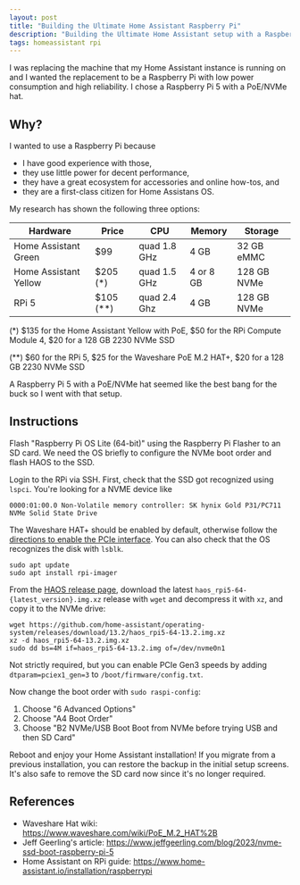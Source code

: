 ```yaml
---
layout: post
title: "Building the Ultimate Home Assistant Raspberry Pi"
description: "Building the Ultimate Home Assistant setup with a Raspberry Pi 5 and a Waveshare PoE M.2 HAT+."
tags: homeassistant rpi
---
```


I was replacing the machine that my Home Assistant instance is running on and I wanted the replacement to be a Raspberry Pi with low power consumption and high reliability. I chose a Raspberry Pi 5 with a PoE/NVMe hat.

## Why?
 
I wanted to use a Raspberry Pi because

* I have good experience with those,
* they use little power for decent performance,
* they have a great ecosystem for accessories and online how-tos, and
* they are a first-class citizen for Home Assistans OS.

My research has shown the following three options:

Hardware | Price | CPU | Memory | Storage
--- | --- | --- | --- | ---
Home Assistant Green | $99 | quad 1.8 GHz | 4 GB | 32 GB eMMC
Home Assistant Yellow | $205 (*) | quad 1.5 GHz | 4 or 8 GB | 128 GB NVMe
RPi 5 | $105 (**) | quad 2.4 Ghz | 4 GB | 128 GB NVMe

(*) $135 for the Home Assistant Yellow with PoE, $50 for the RPi Compute Module 4, $20 for a 128 GB 2230 NVMe SSD

(**) $60 for the RPi 5, $25 for the Waveshare PoE M.2 HAT+, $20 for a 128 GB 2230 NVMe SSD

A Raspberry Pi 5 with a PoE/NVMe hat seemed like the best bang for the buck so I went with that setup.

## Instructions

Flash "Raspberry Pi OS Lite (64-bit)" using the Raspberry Pi Flasher to an SD card. We need the OS briefly to configure the NVMe boot order and flash HAOS to the SSD.

Login to the RPi via SSH. First, check that the SSD got recognized using `lspci`. You're looking for a NVME device like

```
0000:01:00.0 Non-Volatile memory controller: SK hynix Gold P31/PC711 NVMe Solid State Drive
```

The Waveshare HAT+ should be enabled by default, otherwise follow the [directions to enable the PCIe interface](https://www.waveshare.com/wiki/PoE_M.2_HAT%2B#Hard_disk_mounting). You can also check that the OS recognizes the disk with `lsblk`.

```shell
sudo apt update
sudo apt install rpi-imager
```

From the [HAOS release page](https://github.com/home-assistant/operating-system/releases), download the latest `haos_rpi5-64-{latest_version}.img.xz` release with `wget` and decompress it with `xz`, and copy it to the NVMe drive:

```shell
wget https://github.com/home-assistant/operating-system/releases/download/13.2/haos_rpi5-64-13.2.img.xz
xz -d haos_rpi5-64-13.2.img.xz
sudo dd bs=4M if=haos_rpi5-64-13.2.img of=/dev/nvme0n1
```

Not strictly required, but you can enable PCIe Gen3 speeds by adding `dtparam=pciex1_gen=3` to `/boot/firmware/config.txt`.

Now change the boot order with `sudo raspi-config`:
1. Choose "6 Advanced Options"
2. Choose "A4 Boot Order"
3. Choose "B2 NVMe/USB Boot Boot from NVMe before trying USB and then SD Card"

Reboot and enjoy your Home Assistant installation! If you migrate from a previous installation, you can restore the backup in the initial setup screens. It's also safe to remove the SD card now since it's no longer required.

## References

* Waveshare Hat wiki: https://www.waveshare.com/wiki/PoE_M.2_HAT%2B
* Jeff Geerling's article: https://www.jeffgeerling.com/blog/2023/nvme-ssd-boot-raspberry-pi-5
* Home Assistant on RPi guide: https://www.home-assistant.io/installation/raspberrypi

